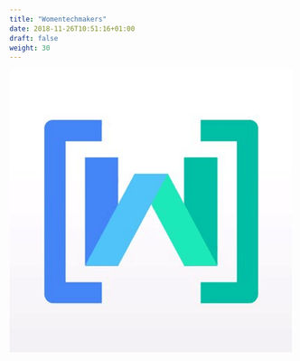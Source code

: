 ```yaml
---
title: "Womentechmakers"
date: 2018-11-26T10:51:16+01:00
draft: false
weight: 30
---
```

<a href="https://www.womentechmakers.com">![](/img/womentechmakers.png)</a>
<div class="social">
<a href="https://www.youtube.com/user/womentechmakers"><i class="fa fa-youtube"></i></a>
	<a href="https://www.womentechmakers.com">
		<i class="fa fa-globe"></i>
	</a>
<a href="https://twitter.com/womentechmakers">
<i class="fa fa-twitter"></i>
</a>	
</div>

